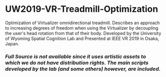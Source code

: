 # UW2019-VR-Treadmill-Optimization
Optimization of Virtualizer omnidirectional treadmill.  Describes an approach to increasing degrees of freedom when using the Virtualizer by decoupling the user's head rotation from that of their body.  Developed by the University of Wyoming Spatial Cognition Lab and Presented at IEEE VR 2019 in Osaka, Japan. 

### *Full Source is not available since it uses artistic assets to which we do not have distribution rights.  The main scripts developed by the lab (and some others) however, are included.*


